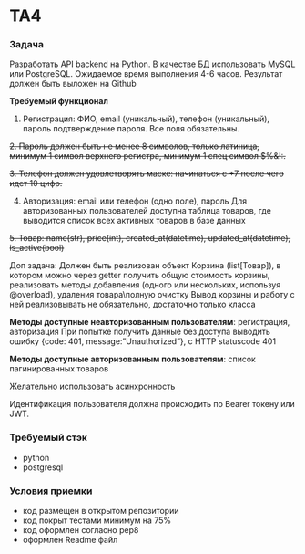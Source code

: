 # TA4

### Задача

Разработать API backend на Python. 
В качестве БД использовать MySQL или PostgreSQL. 
Ожидаемое время выполнения 4-6 часов. Результат должен быть выложен на Github

**Требуемый функционал**
1. Регистрация:
ФИО, 
email (уникальный), 
телефон (уникальный), 
пароль
подтверждение пароля.
Все поля обязательны.

~~2. Пароль 
~~должен быть не менее 8 символов~~, 
только латиница, 
~~минимум 1 символ верхнего регистра,~~ 
минимум 1 спец символ $%&!:.~~ 

~~3. Телефон 
должен удовлетворять маске: начинаться с +7 после чего идет 10 цифр.~~

4. Авторизация: email или телефон (одно поле), пароль
Для авторизованных пользователей доступна таблица товаров, где выводится список всех активных товаров в базе данных

~~5. Товар: name(str), price(int), created_at(datetime), updated_at(datetime), is_active(bool)~~

Доп задача:
Должен быть реализован объект Корзина (list[Товар]), в котором можно через getter получить общую стоимость корзины, 
реализовать методы добавления (одного или нескольких, используя @overload), 
удаления товара\полную очистку Вывод корзины и работу с ней реализовывать не обязательно, достаточно только класса

**Методы доступные неавторизованным пользователям**: регистрация, авторизация
При попытке получить данные без доступа выводить ошибку {code: 401, message:”Unauthorized”}, с HTTP statuscode 401

**Методы доступные авторизованным пользователям**: список пагинированных товаров

Желательно использовать асинхронность

Идентификация пользователя должна происходить по Bearer токену или JWT.

### Требуемый стэк

- python
- postgresql

### Условия приемки

- код размещен в открытом репозитории
- код покрыт тестами минимум на 75%
- код оформлен согласно pep8
- оформлен Readme файл

 
